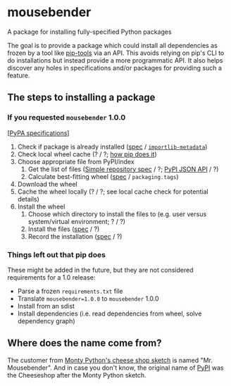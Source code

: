 # mousebender
A package for installing fully-specified Python packages

The goal is to provide a package which could install all dependencies as frozen by a tool like [pip-tools](https://pypi.org/project/pip-tools/) via an API. This avoids relying on pip's CLI to do installations but instead provide a more programmatic API. It also helps discover any holes in specifications and/or packages for providing such a feature. 

## The steps to installing a package

### If you requested `mousebender` 1.0.0

[[PyPA specifications](https://packaging.python.org/specifications/)]

1. Check if package is already installed ([spec](https://packaging.python.org/specifications/recording-installed-packages/) / [`importlib-metadata`](https://pypi.org/project/importlib-metadata/))
1. Check local wheel cache (? / ?; [how pip does it](https://pip.pypa.io/en/stable/reference/pip_install/#caching))
1. Choose appropriate file from PyPI/index
   1. Get the list of files ([Simple repository spec](https://packaging.python.org/specifications/simple-repository-api/) / ?; [PyPI JSON API](https://warehouse.pypa.io/api-reference/json/) / ?)
   1. Calculate best-fitting wheel ([spec](https://packaging.python.org/specifications/platform-compatibility-tags/) / `packaging.tags`)
1. Download the wheel
1. Cache the wheel locally (? / ?; see local cache check for potential details)
1. Install the wheel
   1. Choose which directory to install the files to (e.g. user versus system/virtual environment; ? / ?)
   1. Install the files ([spec](https://packaging.python.org/specifications/distribution-formats/) / ?)
   1. Record the installation ([spec](https://packaging.python.org/specifications/recording-installed-packages/) / ?)

  
### Things left out that pip does

These might be added in the future, but they are not considered requirements for a 1.0 release:

* Parse a frozen `requirements.txt` file
* Translate `mousebender=1.0.0` to `mousebender` 1.0.0
* Install from an sdist
* Install dependencies (i.e. read dependencies from wheel, solve dependency graph)

## Where does the name come from?
The customer from [Monty Python's cheese shop sketch](https://en.wikipedia.org/wiki/Cheese_Shop_sketch) is named "Mr. Mousebender". And in case you don't know, the original name of [PyPI](https://pypi.org/) was the Cheeseshop after the Monty Python sketch.
